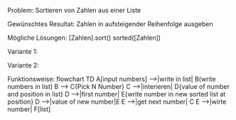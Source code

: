 Problem: 
Sortieren von Zahlen aus einer Liste

Gewünschtes Resultat:
Zahlen in aufsteigender Reihenfolge ausgeben

Mögliche Lösungen:
[Zahlen].sort()
sorted([Zahlen])

Variante 1:


Variante 2:

Funktionsweise:
flowchart TD
    A[input numbers] -->|write in list| B(write numbers in list)
    B --> C{Pick N Number}
    C -->|interieren| D{value of number and position in list}
    D -->|first number| E{write number in new sorted list at position}
    D -->|value of new number|E
    E -->|get next number| C
    E -->|wirte number| F[list]